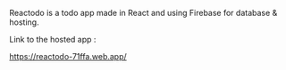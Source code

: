 Reactodo is a todo app made in React and using Firebase for database & hosting.

Link to the hosted app :

https://reactodo-71ffa.web.app/
